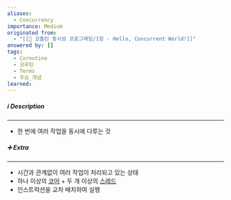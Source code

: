 ```yaml
---
aliases:
  - Concurrency
importance: Medium
originated from:
  - "[[📘 코틀린 동시성 프로그래밍/1장 - Hello, Concurrent World!]]"
answered by: []
tags:
  - Coroutine
  - 코루틴
  - Terms
  - 주요_개념
learned:
---
```

##### ℹ️ Description
---
- 한 번에 여러 작업을 동시에 다루는 것

##### ➕ Extra
---
- 시간과 관계없이 여러 작업이 처리되고 있는 상태
- 하나 이상의 [코어](코어.md) + 두 개 이상의 [스레드](스레드.md)
- 인스트럭션을 교차 배치하여 실행
